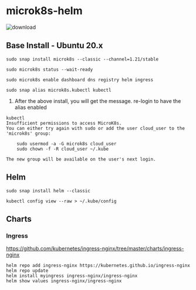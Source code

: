 # microk8s-helm


![download](https://user-images.githubusercontent.com/993459/111545821-ea5d5880-8733-11eb-9352-d22f812e9fb0.png)

## Base Install - Ubuntu 20.x
```
sudo snap install microk8s --classic --channel=1.21/stable
```
```
sudo microk8s status --wait-ready
```
```
sudo microk8s enable dashboard dns registry helm ingress
```
```
sudo snap alias microk8s.kubectl kubectl    
```
1. After the above install, you will get the message. re-login to have the alias enabled
```
kubectl
Insufficient permissions to access MicroK8s.
You can either try again with sudo or add the user cloud_user to the 'microk8s' group:

    sudo usermod -a -G microk8s cloud_user
    sudo chown -f -R cloud_user ~/.kube

The new group will be available on the user's next login.
```

## Helm
```
sudo snap install helm --classic

kubectl config view --raw > ~/.kube/config

```

## Charts
### Ingress
https://github.com/kubernetes/ingress-nginx/tree/master/charts/ingress-nginx
```
helm repo add ingress-nginx https://kubernetes.github.io/ingress-nginx
helm repo update
helm install myingress ingress-nginx/ingress-nginx
helm show values ingress-nginx/ingress-nginx
```
